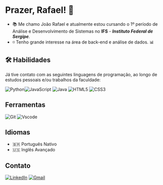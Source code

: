 
# Prazer, Rafael! 👋
- 📚 Me chamo João Rafael e atualmente estou cursando o 1º  período de Análise e Desenvolvimento de Sistemas no **IFS** - ***Instituto Federal de Sergipe***.       
- ◽ Tenho grande interesse na área de back-end e análise de dados. 📊

## 🛠️ Habilidades
Já tive contato com as seguintes linguagens de programação, ao longo de estudos pessoais e/ou trabalhos da faculdade:

![Python](https://img.shields.io/badge/Python-000?style=for-the-badge&logo=python)[](https://img.shields.io/badge/Java-000?style=for-the-badge&logo=java)![JavaScript](https://img.shields.io/badge/JavaScript-000?style=for-the-badge&logo=javascript)
![Java](https://img.shields.io/badge/java-%23ED8B00.svg?style=for-the-badge&logo=openjdk&logoColor=white)
![HTML5](https://img.shields.io/badge/HTML5-E34F26?style=for-the-badge&logo=html5&logoColor=white)
![CSS3](https://img.shields.io/badge/CSS3-1572B6?style=for-the-badge&logo=css3&logoColor=white)


## Ferramentas
![Git](https://img.shields.io/badge/GIT-E44C30?style=for-the-badge&logo=git&logoColor=white)
	![Vscode](https://img.shields.io/badge/Vscode-007ACC?style=for-the-badge&logo=visual-studio-code&logoColor=white)

## Idiomas
- 🇧🇷 Português Nativo
- 🇺🇸 Inglês Avançado



## Contato 
[![LinkedIn](https://img.shields.io/badge/LinkedIn-0077B5?style=for-the-badge&logo=linkedin&logoColor=white)](https://www.linkedin.com/in/rafael-alves-bb0403302//)
[![Gmail](https://img.shields.io/badge/Gmail-333333?style=for-the-badge&logo=gmail&logoColor=red)](mailto:rafaelalves7393@gmail.com)
